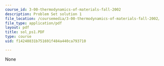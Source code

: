 ```yaml
---
course_id: 3-00-thermodynamics-of-materials-fall-2002
description: Problem Set solution 1
file_location: /coursemedia/3-00-thermodynamics-of-materials-fall-2002/f14240831b751691f484a440ca793710_sol_ps1.PDF
file_type: application/pdf
layout: pdf
title: sol_ps1.PDF
type: course
uid: f14240831b751691f484a440ca793710

---
```

None